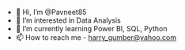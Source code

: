 - 👋 Hi, I’m @Pavneet85
- 👀 I’m interested in Data Analysis
- 🌱 I’m currently learning Power BI, SQL, Python
- 📫 How to reach me - harry_gumber@yahoo.com


<!---
Pavneet85/Pavneet85 is a ✨ special ✨ repository because its `README.md` (this file) appears on your GitHub profile.
You can click the Preview link to take a look at your changes.
--->
